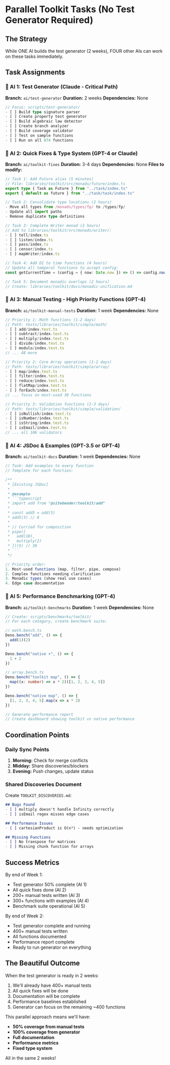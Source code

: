 # Parallel Toolkit Tasks (No Test Generator Required)

## The Strategy
While ONE AI builds the test generator (2 weeks), FOUR other AIs can work on these tasks immediately.

## Task Assignments

### 🤖 AI 1: Test Generator (Claude - Critical Path)
**Branch:** `ai/test-generator`
**Duration:** 2 weeks
**Dependencies:** None

```typescript
// Focus: scripts/test-generator/
- [ ] Build type signature parser
- [ ] Create property test generator
- [ ] Build algebraic law detector
- [ ] Create branch analyzer
- [ ] Build coverage validator
- [ ] Test on sample functions
- [ ] Run on all 874 functions
```

### 🤖 AI 2: Quick Fixes & Type System (GPT-4 or Claude)
**Branch:** `ai/toolkit-fixes`
**Duration:** 3-4 days
**Dependencies:** None
**Files to modify:**

```typescript
// Task 1: Add Future alias (5 minutes)
// File: libraries/toolkit/src/monads/future/index.ts
export type { Task as Future } from "../task/index.ts"
export { default as future } from "../task/task/index.ts"

// Task 2: Consolidate type locations (2 hours)
- Move all types from /monads/types/fp/ to /types/fp/
- Update all import paths
- Remove duplicate type definitions

// Task 3: Complete Writer monad (2 hours)
// Add to libraries/toolkit/src/monads/writer/:
- [ ] tell/index.ts
- [ ] listen/index.ts
- [ ] pass/index.ts
- [ ] censor/index.ts
- [ ] mapWriter/index.ts

// Task 4: Add DI to time functions (4 hours)
// Update all temporal functions to accept config:
const getCurrentTime = (config = { now: Date.now }) => () => config.now()

// Task 5: Document monadic overlaps (2 hours)
// Create: libraries/toolkit/docs/monadic-unification.md
```

### 🤖 AI 3: Manual Testing - High Priority Functions (GPT-4)
**Branch:** `ai/toolkit-manual-tests`
**Duration:** 1 week
**Dependencies:** None

```typescript
// Priority 1: Math functions (1-2 days)
// Path: tests/libraries/toolkit/simple/math/
- [ ] add/index.test.ts
- [ ] subtract/index.test.ts
- [ ] multiply/index.test.ts
- [ ] divide/index.test.ts
- [ ] modulo/index.test.ts
// ... 48 more

// Priority 2: Core Array operations (1-2 days)
// Path: tests/libraries/toolkit/simple/array/
- [ ] map/index.test.ts
- [ ] filter/index.test.ts
- [ ] reduce/index.test.ts
- [ ] flatMap/index.test.ts
- [ ] forEach/index.test.ts
// ... focus on most-used 30 functions

// Priority 3: Validation functions (2-3 days)
// Path: tests/libraries/toolkit/simple/validation/
- [ ] isNullish/index.test.ts
- [ ] isNumber/index.test.ts
- [ ] isString/index.test.ts
- [ ] isEmail/index.test.ts
// ... all 106 validators
```

### 🤖 AI 4: JSDoc & Examples (GPT-3.5 or GPT-4)
**Branch:** `ai/toolkit-docs`
**Duration:** 1 week
**Dependencies:** None

```typescript
// Task: Add examples to every function
// Template for each function:

/**
 * [Existing JSDoc]
 * 
 * @example
 * ```typescript
 * import add from "@sitebender/toolkit/add"
 * 
 * const add5 = add(5)
 * add5(3) // 8
 * 
 * // Curried for composition
 * pipe([
 *   add(10),
 *   multiply(2)
 * ])(5) // 30
 * ```
 */

// Priority order:
1. Most-used functions (map, filter, pipe, compose)
2. Complex functions needing clarification
3. Monadic types (show real use cases)
4. Edge case documentation
```

### 🤖 AI 5: Performance Benchmarking (GPT-4)
**Branch:** `ai/toolkit-benchmarks`
**Duration:** 1 week
**Dependencies:** None

```typescript
// Create: scripts/benchmarks/toolkit/
// For each category, create benchmark suite:

// math.bench.ts
Deno.bench("add", () => {
  add(1)(2)
})

Deno.bench("native +", () => {
  1 + 2
})

// array.bench.ts
Deno.bench("toolkit map", () => {
  map((x: number) => x * 2)([1, 2, 3, 4, 5])
})

Deno.bench("native map", () => {
  [1, 2, 3, 4, 5].map(x => x * 2)
})

// Generate performance report
// Create dashboard showing toolkit vs native performance
```

## Coordination Points

### Daily Sync Points
1. **Morning:** Check for merge conflicts
2. **Midday:** Share discoveries/blockers
3. **Evening:** Push changes, update status

### Shared Discoveries Document
Create `TOOLKIT_DISCOVERIES.md`:
```markdown
## Bugs Found
- [ ] multiply doesn't handle Infinity correctly
- [ ] isEmail regex misses edge cases

## Performance Issues
- [ ] cartesianProduct is O(n³) - needs optimization

## Missing Functions
- [ ] No transpose for matrices
- [ ] Missing chunk function for arrays
```

## Success Metrics

By end of Week 1:
- Test generator 50% complete (AI 1)
- All quick fixes done (AI 2)
- 200+ manual tests written (AI 3)
- 300+ functions with examples (AI 4)
- Benchmark suite operational (AI 5)

By end of Week 2:
- Test generator complete and running
- 400+ manual tests written
- All functions documented
- Performance report complete
- Ready to run generator on everything

## The Beautiful Outcome

When the test generator is ready in 2 weeks:
1. We'll already have 400+ manual tests
2. All quick fixes will be done
3. Documentation will be complete
4. Performance baselines established
5. Generator can focus on the remaining ~400 functions

This parallel approach means we'll have:
- **50% coverage from manual tests**
- **100% coverage from generator**
- **Full documentation**
- **Performance metrics**
- **Fixed type system**

All in the same 2 weeks!